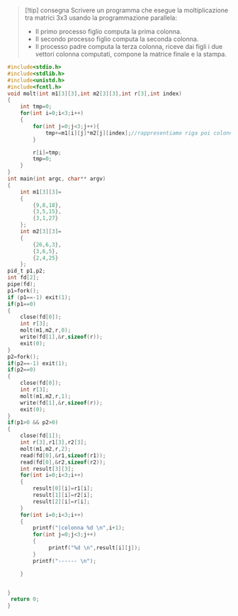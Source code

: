 >[!tip] consegna
> Scrivere un programma che esegue la moltiplicazione tra matrici 3x3 usando la programmazione parallela:
> 
> - Il primo processo figlio computa la prima colonna.
> - Il secondo processo figlio computa la seconda colonna.
> - Il processo padre computa la terza colonna, riceve dai figli i due vettori colonna computati, compone la matrice finale e la stampa.
```c
#include<stdio.h>
#include<stdlib.h>
#include<unistd.h>
#include<fcntl.h>
void molt(int m1[3][3],int m2[3][3],int r[3],int index)
{
    int tmp=0;
    for(int i=0;i<3;i++)
    {
        for(int j=0;j<3;j++){
            tmp+=m1[i][j]*m2[j][index];//rappresentiamo riga poi colonna
        }

        r[i]=tmp;
        tmp=0;
    }
}
int main(int argc, char** argv)
{
    int m1[3][3]=
    {
        {9,8,18},
        {3,5,15},
        {3,1,27}
    };
    int m2[3][3]=
    {
        {26,6,3},
        {3,6,5},
        {2,4,25}
    };
pid_t p1,p2;
int fd[2];
pipe(fd);
p1=fork();
if (p1==-1) exit(1);
if(p1==0)
{
    close(fd[0]);
    int r[3];
    molt(m1,m2,r,0);
    write(fd[1],&r,sizeof(r));
    exit(0);
}
p2=fork();
if(p2==-1) exit(1);
if(p2==0)
{
    close(fd[0]);
    int r[3];
    molt(m1,m2,r,1);
    write(fd[1],&r,sizeof(r));
    exit(0);
}
if(p1>0 && p2>0)
{
    close(fd[1]);
    int r[3],r1[3],r2[3];
    molt(m1,m2,r,2);
    read(fd[0],&r1,sizeof(r1));
    read(fd[0],&r2,sizeof(r2));
    int result[3][3];
    for(int i=0;i<3;i++)
    {
        result[0][i]=r1[i];
        result[1][i]=r2[i];
        result[2][i]=r[i];
    }
    for(int i=0;i<3;i++)
    {
        printf("|colonna %d \n",i+1);
        for(int j=0;j<3;j++)
        {
             printf("%d \n",result[i][j]);
        }
        printf("------ \n");

    }


}
 return 0;
}
```